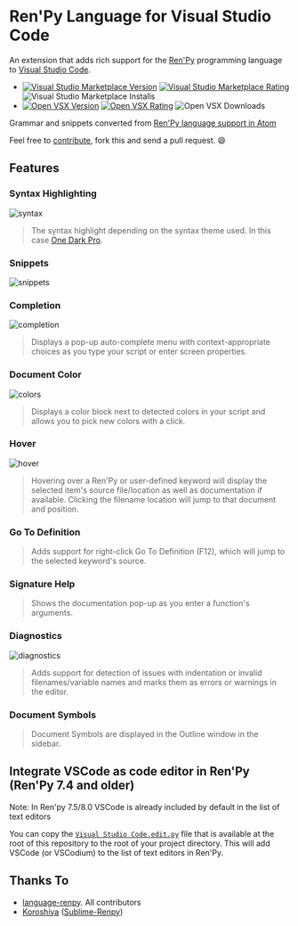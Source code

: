 
# Ren'Py Language for Visual Studio Code

An extension that adds rich support for the [Ren'Py](https://www.renpy.org/) programming language to [Visual Studio Code](https://code.visualstudio.com/).

- [![Visual Studio Marketplace Version](https://img.shields.io/visual-studio-marketplace/v/luquedaniel.languague-renpy?label=Visual%20Studio%20Marketplace&style=flat-square)](https://marketplace.visualstudio.com/items?itemName=LuqueDaniel.languague-renpy)
[![Visual Studio Marketplace Rating](https://img.shields.io/visual-studio-marketplace/r/luquedaniel.languague-renpy?style=flat-square)](https://marketplace.visualstudio.com/items?itemName=LuqueDaniel.languague-renpy&ssr=false#review-details)
![Visual Studio Marketplace Installs](https://img.shields.io/visual-studio-marketplace/i/luquedaniel.languague-renpy?style=flat-square)
- [![Open VSX Version](https://img.shields.io/open-vsx/v/LuqueDaniel/languague-renpy?label=Open%20VSX&style=flat-square)](https://open-vsx.org/extension/LuqueDaniel/languague-renpy)
[![Open VSX Rating](https://img.shields.io/open-vsx/rating/LuqueDaniel/languague-renpy?style=flat-square)](https://open-vsx.org/extension/LuqueDaniel/languague-renpy)
![Open VSX Downloads](https://img.shields.io/open-vsx/dt/LuqueDaniel/languague-renpy?style=flat-square)

Grammar and snippets converted from [Ren'Py language support in Atom](https://github.com/renpy/language-renpy)

Feel free to [contribute](https://github.com/LuqueDaniel/vscode-language-renpy/blob/master/Contributing.md), fork this and send a pull request. :smile:

## Features

### Syntax Highlighting

![syntax](https://user-images.githubusercontent.com/1286535/40073232-9509274a-5876-11e8-98ff-e14b46bfab8a.gif)

> The syntax highlight depending on the syntax theme used. In this case [One Dark Pro](https://marketplace.visualstudio.com/items?itemName=zhuangtongfa.Material-theme).

### Snippets

![snippets](https://user-images.githubusercontent.com/1286535/40073650-b999c5dc-5877-11e8-8910-596f9e94b281.gif)

### Completion

![completion](https://user-images.githubusercontent.com/12246002/137429951-63043065-57c7-4fb2-8bc3-27f69616f439.gif)

> Displays a pop-up auto-complete menu with context-appropriate choices as you type your script or enter screen properties.

### Document Color

![colors](https://user-images.githubusercontent.com/12246002/137429939-a813bc82-e067-4306-9d4b-9d3fa064b1b6.gif)

> Displays a color block next to detected colors in your script and allows you to pick new colors with a click.

### Hover

![hover](https://user-images.githubusercontent.com/12246002/137430452-3ae9e16a-6bd9-474b-837c-f19040a92766.gif)

> Hovering over a Ren'Py or user-defined keyword will display the selected item's source file/location as well as documentation if available. Clicking the filename location will jump to that document and position.

### Go To Definition

> Adds support for right-click Go To Definition (F12), which will jump to the selected keyword's source.

### Signature Help

> Shows the documentation pop-up as you enter a function's arguments.

### Diagnostics

![diagnostics](https://user-images.githubusercontent.com/12246002/137431018-978530fd-4af4-4d10-b72a-fe852a5ddffd.gif)

> Adds support for detection of issues with indentation or invalid filenames/variable names and marks them as errors or warnings in the editor.

### Document Symbols

> Document Symbols are displayed in the Outline window in the sidebar.

## Integrate VSCode as code editor in Ren'Py (Ren'Py 7.4 and older)

Note: In Ren'py 7.5/8.0 VSCode is already included by default in the list of text editors

You can copy the [`Visual Studio Code.edit.py`](https://raw.githubusercontent.com/LuqueDaniel/vscode-language-renpy/master/Visual%20Studio%20Code.edit.py) file that is available at the root of this repository to the root of your project directory. This will add VSCode (or VSCodium) to the list of text editors in Ren'Py.

## Thanks To

- [language-renpy](https://github.com/renpy/language-renpy). All contributors
- [Koroshiya](https://github.com/koroshiya) ([Sublime-Renpy](https://github.com/koroshiya/Sublime-Renpy))
